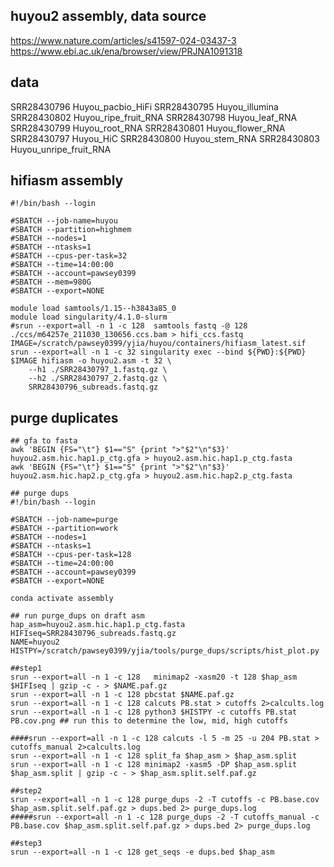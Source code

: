 ## huyou2 assembly, data source
https://www.nature.com/articles/s41597-024-03437-3
https://www.ebi.ac.uk/ena/browser/view/PRJNA1091318

## data
SRR28430796	Huyou_pacbio_HiFi
SRR28430795	Huyou_illumina
SRR28430802	Huyou_ripe_fruit_RNA
SRR28430798	Huyou_leaf_RNA
SRR28430799	Huyou_root_RNA
SRR28430801	Huyou_flower_RNA
SRR28430797	Huyou_HiC
SRR28430800	Huyou_stem_RNA
SRR28430803	Huyou_unripe_fruit_RNA

## hifiasm assembly
```
#!/bin/bash --login

#SBATCH --job-name=huyou
#SBATCH --partition=highmem
#SBATCH --nodes=1
#SBATCH --ntasks=1
#SBATCH --cpus-per-task=32
#SBATCH --time=14:00:00
#SBATCH --account=pawsey0399
#SBATCH --mem=980G
#SBATCH --export=NONE

module load samtools/1.15--h3843a85_0
module load singularity/4.1.0-slurm
#srun --export=all -n 1 -c 128  samtools fastq -@ 128 ./ccs/m64257e_211030_130656.ccs.bam > hifi_ccs.fastq
IMAGE=/scratch/pawsey0399/yjia/huyou/containers/hifiasm_latest.sif
srun --export=all -n 1 -c 32 singularity exec --bind ${PWD}:${PWD} $IMAGE hifiasm -o huyou2.asm -t 32 \
	--h1 ./SRR28430797_1.fastq.gz \
	--h2 ./SRR28430797_2.fastq.gz \
	SRR28430796_subreads.fastq.gz
```
## purge duplicates
```
## gfa to fasta
awk 'BEGIN {FS="\t"} $1=="S" {print ">"$2"\n"$3}' huyou2.asm.hic.hap1.p_ctg.gfa > huyou2.asm.hic.hap1.p_ctg.fasta
awk 'BEGIN {FS="\t"} $1=="S" {print ">"$2"\n"$3}' huyou2.asm.hic.hap2.p_ctg.gfa > huyou2.asm.hic.hap2.p_ctg.fasta

## purge dups
#!/bin/bash --login

#SBATCH --job-name=purge
#SBATCH --partition=work
#SBATCH --nodes=1
#SBATCH --ntasks=1
#SBATCH --cpus-per-task=128
#SBATCH --time=24:00:00
#SBATCH --account=pawsey0399
#SBATCH --export=NONE

conda activate assembly

## run purge_dups on draft asm
hap_asm=huyou2.asm.hic.hap1.p_ctg.fasta
HIFIseq=SRR28430796_subreads.fastq.gz
NAME=huyou2
HISTPY=/scratch/pawsey0399/yjia/tools/purge_dups/scripts/hist_plot.py

##step1
srun --export=all -n 1 -c 128   minimap2 -xasm20 -t 128 $hap_asm $HIFIseq | gzip -c - > $NAME.paf.gz
srun --export=all -n 1 -c 128 pbcstat $NAME.paf.gz
srun --export=all -n 1 -c 128 calcuts PB.stat > cutoffs 2>calcults.log
srun --export=all -n 1 -c 128 python3 $HISTPY -c cutoffs PB.stat PB.cov.png ## run this to determine the low, mid, high cutoffs

####srun --export=all -n 1 -c 128 calcuts -l 5 -m 25 -u 204 PB.stat > cutoffs_manual 2>calcults.log
srun --export=all -n 1 -c 128 split_fa $hap_asm > $hap_asm.split
srun --export=all -n 1 -c 128 minimap2 -xasm5 -DP $hap_asm.split $hap_asm.split | gzip -c - > $hap_asm.split.self.paf.gz

##step2
srun --export=all -n 1 -c 128 purge_dups -2 -T cutoffs -c PB.base.cov $hap_asm.split.self.paf.gz > dups.bed 2> purge_dups.log
#####srun --export=all -n 1 -c 128 purge_dups -2 -T cutoffs_manual -c PB.base.cov $hap_asm.split.self.paf.gz > dups.bed 2> purge_dups.log

##step3
srun --export=all -n 1 -c 128 get_seqs -e dups.bed $hap_asm
```
